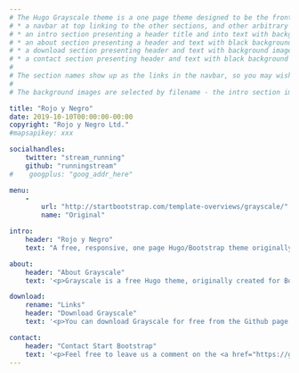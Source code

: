 ```yaml
---
# The Hugo Grayscale theme is a one page theme designed to be the front page to your site.  Its content is populated via the front-matter in content/_index.md.  The page consists of, in order:
# * a navbar at top linking to the other sections, and other arbitrary links
# * an intro section presenting a header title and into text with background image
# * an about section presenting a header and text with black background
# * a download section presenting header and text with background image
# * a contact section presenting header and text with black background
# 
# The section names show up as the links in the navbar, so you may wish to rename them if, for example, you're not using it for the purpose suggested by the default section name.
# 
# The background images are selected by filename - the intro section image must be named "intro-bg.jpg" and placed in the "static/img/" directory for your site.  Similarly, the downloads section image must be named "downloads-bg.jpg" and placed in the "static/img/" directory for your site.  See the default images in the theme's static directory for file size reference.

title: "Rojo y Negro"
date: 2019-10-10T00:00:00-00:00
copyright: "Rojo y Negro Ltd."
#mapsapikey: xxx

socialhandles:
    twitter: "stream_running"
    github: "runningstream"
#    googplus: "goog_addr_here"

menu:
    -
        url: "http://startbootstrap.com/template-overviews/grayscale/"
        name: "Original"

intro:
    header: "Rojo y Negro"
    text: "A free, responsive, one page Hugo/Bootstrap theme originally created by Start Bootstrap."

about:
    header: "About Grayscale"
    text: '<p>Grayscale is a free Hugo theme, originally created for Bootstrap by Start Bootstrap. It can be yours right now, simply download the template from <a href="https://github.com/runningstream/hugograyscale/">the Github page</a>. The theme is open source, and you can use it for any purpose, personal or commercial.</p> <p>This theme was also adapted from a Jekyll version, brought to you by <a href="https://github.com/jeromelachaud">Jerome Lachaud</a></p> <p>This theme features stock photos by <a href="http://gratisography.com/">Gratisography</a> along with a custom Google Maps skin courtesy of <a href="http://snazzymaps.com/">Snazzy Maps</a>.</p> <p>Grayscale includes full HTML, CSS, and custom JavaScript files along with SASS and LESS files for easy customization!</p>'

download:
    rename: "Links"
    header: "Download Grayscale"
    text: '<p>You can download Grayscale for free from the Github page.</p><a href="https://github.com/runningstream/hugograyscale/" class="btn btn-default btn-lg">Visit Download Page</a>'

contact:
    header: "Contact Start Bootstrap"
    text: '<p>Feel free to leave us a comment on the <a href="https://github.com/runningstream/hugograyscale/">Grayscale template Github page</a> to give some feedback about this theme!</p>'
---
```

